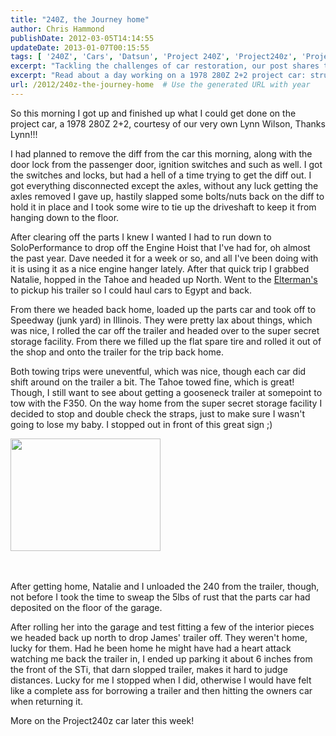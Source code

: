 ```yaml
---
title: "240Z, the Journey home"
author: Chris Hammond
publishDate: 2012-03-05T14:14:55
updateDate: 2013-01-07T00:15:55
tags: [ '240Z', 'Cars', 'Datsun', 'Project 240Z', 'Project240z', 'Project240Zcom' ]
excerpt: "Tackling the challenges of car restoration, our post shares the journey of breathing new life into a 1978 280Z 2+2 project car."
excerpt: "Read about a day working on a 1978 280Z 2+2 project car: struggles with removing the diff & a trip to the junkyard. Stay tuned for more updates!"
url: /2012/240z-the-journey-home  # Use the generated URL with year
---
```

<P>So this morning I got up and finished up what I could get done on the project car, a 1978 280Z 2+2, courtesy of our very own Lynn Wilson, Thanks Lynn!!!</P> <P>I had planned to remove the diff from the car this morning, along with the door lock from the passenger door, ignition switches and such as well. I got the switches and locks, but had a hell of a time trying to get the diff out. I got everything disconnected except the axles, without any luck getting the axles removed I gave up, hastily slapped some bolts/nuts back on the diff to hold it in place and I took some wire to tie up the driveshaft to keep it from hanging down to the floor.</P> <P>After clearing off the parts I knew I wanted I had to run&nbsp;down to SoloPerformance to drop off the Engine Hoist that I've had for, oh almost the past year. Dave needed it for a week or so, and all I've been doing with it is using it as a nice engine hanger lately. After that quick trip I grabbed Natalie, hopped in the Tahoe and headed up North. Went to the <A href="https://www.shimmysideways.com" target=_blank>Elterman's</A> to pickup his trailer so I could haul cars to Egypt and back.</P> <P>From there we headed back home, loaded up the parts car and took off to Speedway (junk yard) in Illinois. They were pretty lax about things, which was nice, I rolled the car off the trailer and headed over to the super secret storage facility. From there we filled up the flat spare tire and rolled it out of the shop and onto the trailer for the trip back home.</P> <P>Both towing trips were uneventful, which was nice, though each car did shift around on the trailer a bit. The Tahoe towed fine, which is great! Though, I still want to see about getting a gooseneck trailer at somepoint to tow with the F350. On the way home from the super secret storage facility I decided to stop and double check the straps, just to make sure&nbsp;I wasn't going to lose my baby. I stopped out in front of this great sign ;)</P> <P><A href="https://www.flickr.com/photos/chammond/418362758/" target=_blank><IMG height=180 alt="" src="https://farm1.static.flickr.com/163/418362758_05c140ca13_m.jpg" width=240 border=0></A>&nbsp;</P> <P>&nbsp;</P> <P>After getting home, Natalie and I unloaded the 240 from the trailer, though, not before I took the time to sweap the 5lbs of rust that the parts car had deposited on the floor of the garage.</P> <P>After rolling her into the garage and test fitting a few of the interior pieces we headed back up north to drop James' trailer off. They weren't home, lucky for them. Had he been home he might have had a heart attack watching me back the trailer in, I ended up parking it about 6 inches from the front of the STi, that darn slopped trailer, makes it hard to judge distances. Lucky for me&nbsp;I stopped when I did, otherwise I would have felt like a complete ass for borrowing a trailer and then hitting the owners car when returning it.</P> <P>More on the Project240z car later this week!</P>



